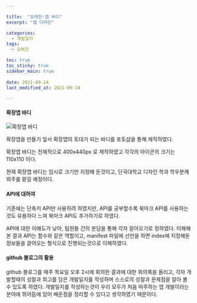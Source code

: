 ```yaml
---

title:  "오여진-앱 바디"
excerpt: "앱 디자인"

categories:
  - 개발일지
tags:
  - 오여진

toc: true
toc_sticky: true
sidebar_main: true
 
date: 2021-09-24
last_modified_at: 2021-09-24

---
```

#### 확장앱 바디

![확장앱 바디](https://user-images.githubusercontent.com/84630434/134635118-6b300235-d375-46aa-bfba-3b90e16089b4.jpg)


확장앱을 만들기 앞서 확장앱의 토대가 되는 바디를 포토샵을 통해 제작하였다.

확장앱 바디는 전체적으로 400x440px 로 제작하였고 각각의 아이콘의 크기는 110x110 이다. 
 
현재 확장앱 바디는 임시로 크기만 지정해 둔것이고, 단국대학교 디자인 학과 학우분께 외주를 맡길 예정이다.

#### API에 대하여

기존에는 단축키 API만 사용하려 하였지만, API를 공부할수록 북마크 API를 사용하는 것도 유용하다 느껴 북마크 API도 추가하기로 하였다.

API에 대한 이해도가 낮아, 팀원들 간의 분담을 통해 각자 알아오기로 정하였다. 이해해본 결과 API는 함수와 같은 역할이고, manifest 파일에 선언을 하면 index에 지정해둔 정보들을 끌어오는 형식으로 진행되는것으로 이해하였다.

#### github 블로그의 활용

github 블로그를 매주 목요일 오후 2시에 회의한 결과에 대한 회의록을 올리고, 각자 개발할때의 성찰과 회고를 담은 개발일지를 작성하며 스스로의 성찰과 문제점을 알아 볼 수 있도록 하였다. 개발일지를 작성하는것이 우리 모두가 처음 마주하는 앱 개발이라는 분야에 뛰어듬에 있어 배운점을 정리할 수 있다고 생각하였기 때문이다.
